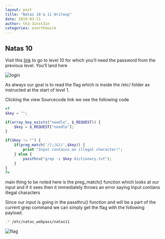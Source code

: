 ```yaml
---
layout: post
title: "Natas 10 & 11 Writeup"
date: 2019-03-11
author: th3-3inst3in
categories: overthewire
---
```


## Natas 10

Visit this [link](http://natas10.natas.labs.overthewire.org/) to go to level 10 for which you’ll need the password from the previous level.
You’ll land here 

![login](https://themctfwriteups.files.wordpress.com/2019/03/image.png)

As always our goal is to read the flag which is inside the /etc/ folder as instructed at the start of level 1.

Clicking the view Sourcecode link we see the following code

```php
<?
$key = "";

if(array_key_exists("needle", $_REQUEST)) {
    $key = $_REQUEST["needle"];
}

if($key != "") {
    if(preg_match('/[;|&]/',$key)) {
        print "Input contains an illegal character!";
    } else {
        passthru("grep -i $key dictionary.txt");
    }
}
?>
```


main thing to be noted here is the preg_match() function which looks at our input and if it sees then it immediately throws an error saying Input contians illegal characters

Since our input is going in the passthru() function and will be a part of the current grep command we can simply get the flag with the following payload.

```bash
.* /etc/natas_webpass/natas11
```

![flag](https://i.imgur.com/QmC4XyM.png)